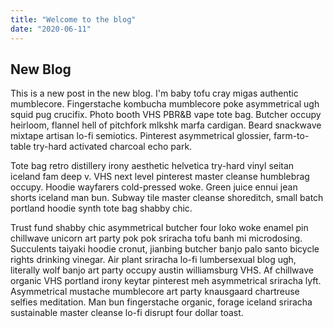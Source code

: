```yaml
---
title: "Welcome to the blog"
date: "2020-06-11"
---
```


## New Blog

This is a new post in the new blog.
I'm baby tofu cray migas authentic mumblecore. Fingerstache kombucha
mumblecore poke asymmetrical ugh squid pug crucifix. Photo booth VHS
PBR&B vape tote bag. Butcher occupy heirloom, flannel hell of
pitchfork mlkshk marfa cardigan. Beard snackwave mixtape artisan lo-fi
semiotics. Pinterest asymmetrical glossier, farm-to-table try-hard
activated charcoal echo park.

<!-- end -->

Tote bag retro distillery irony aesthetic helvetica try-hard vinyl seitan iceland fam deep v. VHS next level pinterest master cleanse humblebrag occupy. Hoodie wayfarers cold-pressed woke. Green juice ennui jean shorts iceland man bun. Subway tile master cleanse shoreditch, small batch portland hoodie synth tote bag shabby chic.

Trust fund shabby chic asymmetrical butcher four loko woke enamel pin chillwave unicorn art party pok pok sriracha tofu banh mi microdosing. Succulents taiyaki hoodie cronut, jianbing butcher banjo palo santo bicycle rights drinking vinegar. Air plant sriracha lo-fi lumbersexual blog ugh, literally wolf banjo art party occupy austin williamsburg VHS. Af chillwave organic VHS portland irony keytar pinterest meh asymmetrical sriracha lyft. Asymmetrical mustache mumblecore art party knausgaard chartreuse selfies meditation. Man bun fingerstache organic, forage iceland sriracha sustainable master cleanse lo-fi disrupt four dollar toast.
